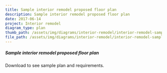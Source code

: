 ```yaml
---
title: Sample interior remodel proposed floor plan
description: Sample interior remodel proposed floor plan
date: 2017-06-14
project: Interior remodel
diagram_type: plan
thumb_path: /assets/img/diagrams/interior-remodel/interior-remodel-sample-proposed-floor-plan.png
file_path: /assets/img/diagrams/interior-remodel/interior-remodel-sample-proposed-floor-plan.pdf
---
```

##### Sample interior remodel proposed floor plan
Download to see sample plan and requirements.
